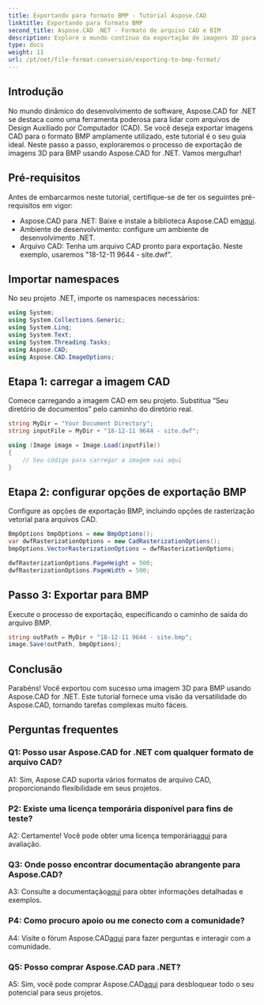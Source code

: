 ```yaml
---
title: Exportando para formato BMP - Tutorial Aspose.CAD
linktitle: Exportando para formato BMP
second_title: Aspose.CAD .NET - Formato de arquivo CAD e BIM
description: Explore o mundo contínuo da exportação de imagens 3D para BMP usando Aspose.CAD for .NET. Siga nosso tutorial para uma experiência sem complicações.
type: docs
weight: 11
url: /pt/net/file-format-conversion/exporting-to-bmp-format/
---
```

## Introdução

No mundo dinâmico do desenvolvimento de software, Aspose.CAD for .NET se destaca como uma ferramenta poderosa para lidar com arquivos de Design Auxiliado por Computador (CAD). Se você deseja exportar imagens CAD para o formato BMP amplamente utilizado, este tutorial é o seu guia ideal. Neste passo a passo, exploraremos o processo de exportação de imagens 3D para BMP usando Aspose.CAD for .NET. Vamos mergulhar!

## Pré-requisitos

Antes de embarcarmos neste tutorial, certifique-se de ter os seguintes pré-requisitos em vigor:

-  Aspose.CAD para .NET: Baixe e instale a biblioteca Aspose.CAD em[aqui](https://releases.aspose.com/cad/net/).
- Ambiente de desenvolvimento: configure um ambiente de desenvolvimento .NET.
- Arquivo CAD: Tenha um arquivo CAD pronto para exportação. Neste exemplo, usaremos "18-12-11 9644 - site.dwf".

## Importar namespaces

No seu projeto .NET, importe os namespaces necessários:

```csharp
using System;
using System.Collections.Generic;
using System.Linq;
using System.Text;
using System.Threading.Tasks;
using Aspose.CAD;
using Aspose.CAD.ImageOptions;
```

## Etapa 1: carregar a imagem CAD

Comece carregando a imagem CAD em seu projeto. Substitua “Seu diretório de documentos” pelo caminho do diretório real.

```csharp
string MyDir = "Your Document Directory";
string inputFile = MyDir + "18-12-11 9644 - site.dwf";

using (Image image = Image.Load(inputFile))
{
    // Seu código para carregar a imagem vai aqui
}
```

## Etapa 2: configurar opções de exportação BMP

Configure as opções de exportação BMP, incluindo opções de rasterização vetorial para arquivos CAD.

```csharp
BmpOptions bmpOptions = new BmpOptions();
var dwfRasterizationOptions = new CadRasterizationOptions();
bmpOptions.VectorRasterizationOptions = dwfRasterizationOptions;

dwfRasterizationOptions.PageHeight = 500;
dwfRasterizationOptions.PageWidth = 500;
```

## Passo 3: Exportar para BMP

Execute o processo de exportação, especificando o caminho de saída do arquivo BMP.

```csharp
string outPath = MyDir + "18-12-11 9644 - site.bmp";
image.Save(outPath, bmpOptions);
```

## Conclusão

Parabéns! Você exportou com sucesso uma imagem 3D para BMP usando Aspose.CAD for .NET. Este tutorial fornece uma visão da versatilidade do Aspose.CAD, tornando tarefas complexas muito fáceis.

## Perguntas frequentes

### Q1: Posso usar Aspose.CAD for .NET com qualquer formato de arquivo CAD?

A1: Sim, Aspose.CAD suporta vários formatos de arquivo CAD, proporcionando flexibilidade em seus projetos.

### P2: Existe uma licença temporária disponível para fins de teste?

 A2: Certamente! Você pode obter uma licença temporária[aqui](https://purchase.aspose.com/temporary-license/) para avaliação.

### Q3: Onde posso encontrar documentação abrangente para Aspose.CAD?

 A3: Consulte a documentação[aqui](https://reference.aspose.com/cad/net/) para obter informações detalhadas e exemplos.

### P4: Como procuro apoio ou me conecto com a comunidade?

 A4: Visite o fórum Aspose.CAD[aqui](https://forum.aspose.com/c/cad/19) para fazer perguntas e interagir com a comunidade.

### Q5: Posso comprar Aspose.CAD para .NET?

 A5: Sim, você pode comprar Aspose.CAD[aqui](https://purchase.aspose.com/buy) para desbloquear todo o seu potencial para seus projetos.
